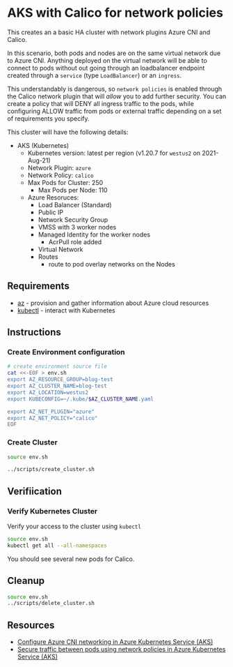 # AKS with Calico for network policies

This creates an a basic HA cluster with network plugins Azure CNI and Calico.  

In this scenario, both pods and nodes are on the same virtual network due to Azure CNI.  Anything deployed on the virtual network will be able to connect to pods without out going through an loadbalancer endpoint created through a `service` (type `LoadBalancer`) or an `ingress`.

This understandably is dangerous, so `network policies` is enabled through the Calico network plugin that will *allow* you to add further security.  You can create a policy that will DENY all ingress traffic to the pods, while configuring ALLOW traffic from pods or external traffic depending on a set of requirements you specify.

This cluster will have the following details:

* AKS (Kubernetes)
  * Kubernetes version: latest per region (v1.20.7 for `westus2` on 2021-Aug-21)
  * Network Plugin: `azure`
  * Network Policy: `calico`
  * Max Pods for Cluster: 250
    * Max Pods per Node: 110
  * Azure Resoruces:
    * Load Balancer (Standard)
    * Public IP
    * Network Security Group
    * VMSS with 3 worker nodes
    * Managed Identity for the worker nodes
      * AcrPull role added
    * Virtual Network
    * Routes
      * route to pod overlay networks on the Nodes

## Requirements

  * [az](https://docs.microsoft.com/cli/azure/install-azure-cli) - provision and gather information about Azure cloud resources
  * [kubectl](https://kubernetes.io/docs/tasks/tools/) - interact with Kubernetes

## Instructions

### Create Environment configuration

```bash
# create environment source file
cat <<-EOF > env.sh
export AZ_RESOURCE_GROUP=blog-test
export AZ_CLUSTER_NAME=blog-test
export AZ_LOCATION=westus2
export KUBECONFIG=~/.kube/$AZ_CLUSTER_NAME.yaml

export AZ_NET_PLUGIN="azure"
export AZ_NET_POLICY="calico"
EOF
```

### Create Cluster

```bash
source env.sh

../scripts/create_cluster.sh
```

## Verifiication

### Verify Kubernetes Cluster

Verify your access to the cluster using `kubectl`

```bash
source env.sh
kubectl get all --all-namespaces
```

You should see several new pods for Calico.

## Cleanup

```bash
source env.sh
../scripts/delete_cluster.sh
```

## Resources

* [Configure Azure CNI networking in Azure Kubernetes Service (AKS)](https://docs.microsoft.com/en-us/azure/aks/configure-azure-cni)
* [Secure traffic between pods using network policies in Azure Kubernetes Service (AKS)](https://docs.microsoft.com/en-us/azure/aks/use-network-policies)

